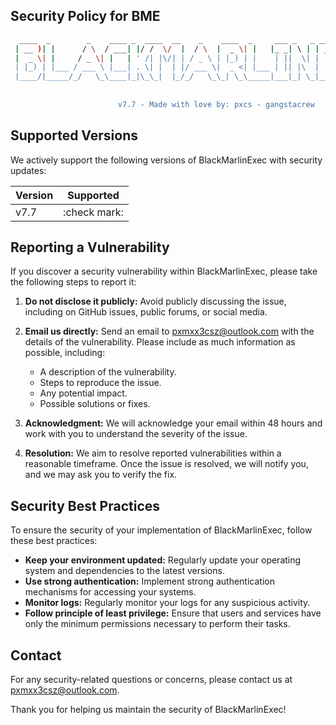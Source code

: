 ## Security Policy for BME

```sh
  ____  _        _    ____ _  ____  __    _    ____  _     ___ _   _ _______  _______ ____ 
 | __ )| |      / \  / ___| |/ /  \/  |  / \  |  _ \| |   |_ _| \ | | ____\ \/ / ____/ ___|
 |  _ \| |     / _ \| |   | ' /| |\/| | / _ \ | |_) | |    | ||  \| |  _|  \  /|  _|| |    
 | |_) | |___ / ___ \ |___| . \| |  | |/ ___ \|  _ <| |___ | || |\  | |___ /  \| |__| |___ 
 |____/|_____/_/   \_\____|_|\_\_|  |_/_/   \_\_| \_\_____|___|_| \_|_____/_/\_\_____\____|
                                                                                           
                                    
                        v7.7 - Made with love by: pxcs - gangstacrew                                                          
````

## Supported Versions

We actively support the following versions of BlackMarlinExec with security updates:

| Version | Supported          |
| ------- | ------------------ |
| v7.7   | :check mark: |

## Reporting a Vulnerability

If you discover a security vulnerability within BlackMarlinExec, please take the following steps to report it:

1. **Do not disclose it publicly:** Avoid publicly discussing the issue, including on GitHub issues, public forums, or social media.

2. **Email us directly:** Send an email to [pxmxx3csz@outlook.com](pxmxx3csz@outlook.com) with the details of the vulnerability. Please include as much information as possible, including:
    - A description of the vulnerability.
    - Steps to reproduce the issue.
    - Any potential impact.
    - Possible solutions or fixes.

3. **Acknowledgment:** We will acknowledge your email within 48 hours and work with you to understand the severity of the issue.

4. **Resolution:** We aim to resolve reported vulnerabilities within a reasonable timeframe. Once the issue is resolved, we will notify you, and we may ask you to verify the fix.

## Security Best Practices

To ensure the security of your implementation of BlackMarlinExec, follow these best practices:

- **Keep your environment updated:** Regularly update your operating system and dependencies to the latest versions.
- **Use strong authentication:** Implement strong authentication mechanisms for accessing your systems.
- **Monitor logs:** Regularly monitor your logs for any suspicious activity.
- **Follow principle of least privilege:** Ensure that users and services have only the minimum permissions necessary to perform their tasks.

## Contact

For any security-related questions or concerns, please contact us at [pxmxx3csz@outlook.com](pxmxx3csz@outlook.com).

Thank you for helping us maintain the security of BlackMarlinExec!

